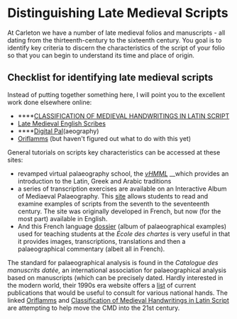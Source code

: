 # Distinguishing Late Medieval Scripts

At Carleton we have a number of late medieval folios and manuscripts - all dating from the thirteenth-century to the sixteenth century. You goal is to identify key criteria to discern the characteristics of the script of your folio so that you can begin to understand its time and place of origin.

## Checklist for identifying late medieval scripts

Instead of putting together something here, I will point you to the excellent work done elsewhere online:

* \*\*\*\*[CLASSIFICATION OF MEDIEVAL HANDWRITINGS IN LATIN SCRIPT](https://clamm.irht.cnrs.fr/2016/09/28/home/)
* [Late Medieval English Scribes](https://www.medievalscribes.com/)
* \*\*\*\*[Digital Pal](http://www.digipal.eu/)\(aeography\)
* [Oriflamms](http://oriflamms.teklia.com/) \(but haven't figured out what to do with this yet\)

General tutorials on scripts key characteristics can be accessed at these sites:

* revamped virtual palaeography school, the [_vHMML_](https://www.vhmmlschool.org/) __which provides an introduction to the Latin, Greek and Arabic traditions
* a series of transcription exercises are available on an Interactive Album of Mediaeval Palaeography. This [site](http://paleographie.huma-num.fr/index.php?l=en) allows students to read and examine examples of scripts from the seventh to the seventeenth century. The site was originally developed in French, but now \(for the most part\) available in English. 
* And this French language [dossier](http://theleme.enc.sorbonne.fr/dossiers/index.php) \(album of palaeographical examples\) used for teaching students at the _École des chartes_ is very useful in that it provides images, transcriptions, translations and then a palaeographical commentary \(albeit all in French\). 

The standard for palaeographical analysis is found in the _Catalogue des manuscrits datée,_ an international association for palaeographical analysis based on manuscripts \(which can be precisely dated. Hardly interested in the modern world, their 1990s era website offers a [list](http://www.palaeographia.org/cipl/cmd.htm) of current publications that would be useful to consult for various national hands. The linked [Oriflamms](http://oriflamms.teklia.com/) and [Classification of Medieval Handwritings in Latin Script](https://clamm.irht.cnrs.fr/2016/09/28/home/) are attempting to help move the CMD into the 21st century. 

